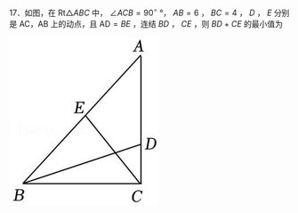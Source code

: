 17．如图，在 $\mathrm { R t } \triangle A B C$ 中， $\angle A C B = 9 0 ^ { \circ }$ °， $A B { = } 6$ ， $B C { = } 4$ ， $D$ ， $E$ 分别是 AC，AB 上的动点，且 AD$= B E$ ，连结 $B D$ ， $C E$ ，则 $B D { + } C E$ 的最小值为

![](<../../qs_image_DB/专题2-6__逆等线之乾坤大挪移（解析版）/9f82bd9070eb317a268370f00134ee91a1444129576d77e56f15d2f48550dd6f.jpg>)
